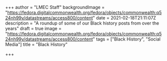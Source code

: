 +++
author = "LMEC Staff"
backgroundImage = "https://fedora.digitalcommonwealth.org/fedora/objects/commonwealth:q524nh99v/datastreams/access800/content"
date = 2021-02-18T21:11:07Z
description = "A roundup of some of our Black history posts from over the years"
draft = true
image = "https://fedora.digitalcommonwealth.org/fedora/objects/commonwealth:q524nh99v/datastreams/access800/content"
tags = ["Black History", "Social Media"]
title = "Black History"

+++
